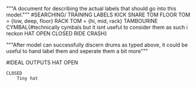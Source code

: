 """A document for describing the actual labels that should go into this model."""
#SEARCHING/ TRAINING LABELS
KICK
SNARE
TOM
    FLOOR TOM = {low, deep, floor}
    RACK TOM = {hi, mid, rack}
TAMBOURINE
CYMBAL{#technically cymbals but it isnt useful to consider them as such i reckon
HAT
    OPEN
    CLOSED
RIDE
CRASH}

"""After model can successfully discern drums as typed above, it could be useful to hand label them and seperate them a bit more"""



#IDEAL OUTPUTS
HAT
    OPEN
        
    CLOSED
        Tiny hat